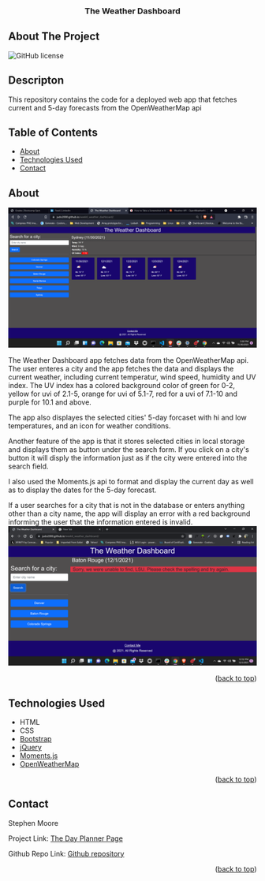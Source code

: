 <div id="top"></div>

  <h3 align="center">The Weather Dashboard</h3>
</div>

<!-- ABOUT THE PROJECT -->
## About The Project
![GitHub license](https://img.shields.io/badge/license-MIT-blue.svg)
## Descripton
This repository contains the code for a deployed web app that fetches current and 5-day forecasts from the OpenWeatherMap api 


## Table of Contents
* [About](#about)
* [Technologies Used](#technologies-used)
* [Contact](#contact)


## About
[![Product Name Screen Shot][product-screenshot]](https://judo2000.github.io/week6_weather_dashboard/)

The Weather Dashboard app fetches data from the OpenWeatherMap api.  The user enteres a city and the app fetches the data and displays the current weather, including current temperatur, wind speed, humidity and UV index.  The UV index has a colored background color of green for 0-2, yellow for uvi of 2.1-5, orange for uvi of 5.1-7, red for a uvi of 7.1-10 and purple for 10.1 and above.

The app also displayes the selected cities' 5-day forcaset with hi and low temperatures, and an icon for weather conditions.

Another feature of the app is that it stores selected cities in local storage and displays them as button under the search form. If you click on a city's button it will disply the information just as if the city were entered into the search field.

I also used the Moments.js api to format and display the current day as well as to display the dates for the 5-day forecast.

If a user searches for a city that is not in the database or enters anything other than a city name, the app will display an error with a red background informing the user that the information entered is invalid.
![error-screenshot]

<p align="right">(<a href="#top">back to top</a>)</p>

## Technologies Used
* HTML
* CSS
* [Bootstrap]
* [jQuery]
* [Moments.js]
* [OpenWeatherMap]

<p align="right">(<a href="#top">back to top</a>)</p>

## Contact
<a href="https://linktr.ee/stephensmoore" target="_blank"></a>Stephen Moore</a>

Project Link: [The Day Planner Page](https://judo2000.github.io/week6_weather_dashboard/)

Github Repo Link: [Github repository ](https://github.com/judo2000/week6_weather_dashboard)

<p align="right">(<a href="#top">back to top</a>)</p>

[product-name]: The-Weather-Dashboard
[product-screenshot]: assets/images/weather_dashboard_screenshot.png
[error-screenshot]: assets/images/weather_dashboard_error_screenshot.png
[Bootstrap]: https://getbootstrap.com/
[jQuery]: https://jquery.com/
[Moments.js]: https://momentjs.com/
[OpenWeatherMap]: https://openweathermap.org/api